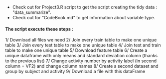 * Check out for Project3.R script to get the script creating the tidy data : "data_summarize". 
* Check out for "CodeBook.md" to get information about variable type.

#### The script execute these steps : 


1/ Download all files we need
2/ Join every train table to make one unique table
3/ Join every test table to make one unique table
4/ Join test and train table to make one unique table
5/ Download feature table
6/ Create a unique dataframe with only means and standard deviation column (thanks to the previous list)
7/ Change activity number by activity label (in second column = VF2) and change column names
8/ Create a second dataset and group by subject and activity
9/ Download a file with this dataFrame
